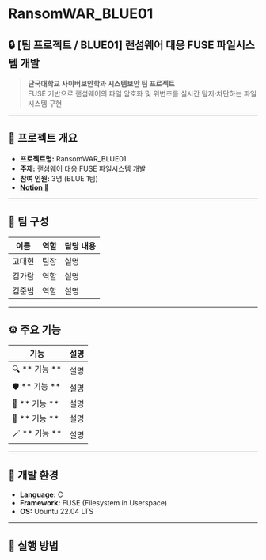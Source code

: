 # RansomWAR_BLUE01
## 🔒 [팀 프로젝트 / BLUE01] 랜섬웨어 대응 FUSE 파일시스템 개발

> **단국대학교 사이버보안학과 시스템보안 팀 프로젝트**  
> FUSE 기반으로 랜섬웨어의 파일 암호화 및 위변조를 실시간 탐지·차단하는 파일시스템 구현

---

## 📘 프로젝트 개요
- **프로젝트명:** RansomWAR_BLUE01
- **주제:** 랜섬웨어 대응 FUSE 파일시스템 개발  
- **참여 인원:** 3명 (BLUE 1팀)
- [**Notion 🔗**](https://www.notion.so/RansomWAR-BLUE01-1a346e976de948d886bc60b37a2f7689?source=copy_link)

---

## 👥 팀 구성
| 이름 | 역할 | 담당 내용 |
|------|------|------|
| 고대현 | 팀장 | 설명 |
| 김가람 | 역할 | 설명 |
| 김준범 | 역할 | 설명 |

---

## ⚙️ 주요 기능
| 기능 | 설명 |
|------|------|
| 🔍 ** 기능 ** | 설명 |
| 🛡️ ** 기능 ** | 설명 |
| 🧩 ** 기능 ** | 설명 |
| 📂 ** 기능 ** | 설명 |
| 🪄 ** 기능 ** | 설명 |

---

## 🧩 개발 환경
- **Language:** C   
- **Framework:** FUSE (Filesystem in Userspace)  
- **OS:** Ubuntu 22.04 LTS    

---

## 🧪 실행 방법
